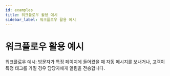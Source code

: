 ```yaml
---
id: examples
title: 워크플로우 활용 예시
sidebar_label: 워크플로우 활용 예시
---
```


# 워크플로우 활용 예시

워크플로우 예시: 방문자가 특정 페이지에 들어왔을 때 자동 메시지를 보내거나, 고객이 특정 태그를 가질 경우 담당자에게 알림을 전송합니다.
